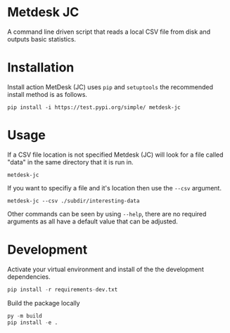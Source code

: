 # Metdesk JC
 
A command line driven script that reads a local CSV file from disk and outputs basic statistics. 

# Installation
Install action MetDesk (JC) uses `pip` and `setuptools` the recommended install method is as follows. 

```
pip install -i https://test.pypi.org/simple/ metdesk-jc
```

# Usage
If a CSV file location is not specified Metdesk (JC) will look for a file called "data" in the same directory that it is run in.
```
metdesk-jc
```

If you want to specifiy a file and it's location then use the `--csv` argument.

```
metdesk-jc --csv ./subdir/interesting-data
```

Other commands can be seen by using `--help`, there are no required arguments as all have a default value that can be adjusted.

# Development 
Activate your virtual environment and install of the the development dependencies. 

```py
pip install -r requirements-dev.txt
```

Build the package locally

```py 
py -m build
pip install -e .
```